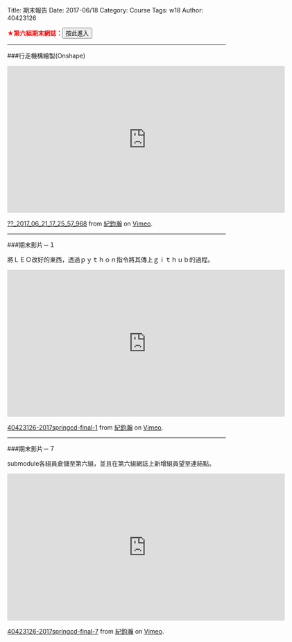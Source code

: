 Title: 期末報告
Date: 2017-06/18
Category: Course
Tags: w18
Author: 40423126

<b><font color="red">★第六組期末網誌：</font></b><a href="https://40423126.github.io/2017springcd_ag6/blog/index.html"><button type="button" class="btn btn-primary btn-xs">按此進入</button></a>

<!-- PELICAN_END_SUMMARY -->

<hr/>

###行走機構繪製(Onshape)

<iframe src="https://player.vimeo.com/video/222493609" width="640" height="339" frameborder="0" webkitallowfullscreen mozallowfullscreen allowfullscreen></iframe>
<p><a href="https://vimeo.com/222493609">??_2017_06_21_17_25_57_968</a> from <a href="https://vimeo.com/user60322140">紀鈞瀚</a> on <a href="https://vimeo.com">Vimeo</a>.</p>

<hr/>
###期末影片－１

將ＬＥＯ改好的東西，透過ｐｙｔｈｏｎ指令將其傳上ｇｉｔｈｕｂ的過程。

<iframe src="https://player.vimeo.com/video/222541097" width="640" height="339" frameborder="0" webkitallowfullscreen mozallowfullscreen allowfullscreen></iframe>
<p><a href="https://vimeo.com/222541097">40423126-2017springcd-final-1</a> from <a href="https://vimeo.com/user60322140">紀鈞瀚</a> on <a href="https://vimeo.com">Vimeo</a>.</p>

<hr/>
###期末影片－７

submodule各組員倉儲至第六組，並且在第六組網誌上新增組員望至連結點。

<iframe src="https://player.vimeo.com/video/222538586" width="640" height="339" frameborder="0" webkitallowfullscreen mozallowfullscreen allowfullscreen></iframe>
<p><a href="https://vimeo.com/222538586">40423126-2017springcd-final-7</a> from <a href="https://vimeo.com/user60322140">紀鈞瀚</a> on <a href="https://vimeo.com">Vimeo</a>.</p>